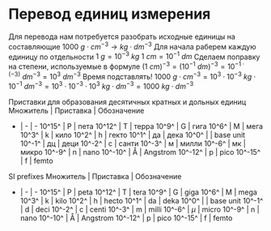 # Перевод единиц измерения
Для перевода нам потребуется разобрать исходные единицы на составляющие
$1000\ g\cdot cm^{-3} \rightarrow kg \cdot dm^{-3}$
Для начала раберем каждую единицу по отдельности
$1\ g = 10^{-3}\ kg$
$1\ cm = 10^{-1}\ dm$
Сделаем поправку на степени, используемые в формуле
$(1\ cm)^{-3} = (10^{-1}\ dm)^{-3}=10^{-1\cdot(-3)}\ dm^{-3}=10^3\ dm^{-3}$
Время подставлять!
$1000\ g\cdot cm^{-3} = 10^3\cdot 10^{-3}\ kg \cdot 10^{-1}\ dm^{-3}= 10^3\cdot10^{-3}\cdot10^{3}\ kg\cdot dm^{-3}=1000\ kg\cdot dm^{-3}$

Приставки для образования десятичных кратных и дольных единиц
Множитель | Приставка | Обозначение
- | - | -
10^15^ | P | пета
10^12^ | T | терра
10^9^ | G | гига
10^6^ | M | мега
10^3^ | k | кило
10^2^ | h | гекто
10^1^ | да | дека
10^0^ | | base unit
10^-1^ | дц | деци
10^-2^ | с | санти
10^-3^ | м | милли
10^-6^ | мк | микро
10^-9^ | n | nano
10^-10^ | Å | Angstrom
10^-12^ | p | pico
10^-15^ | f | femto

SI prefixes
Множитель | Приставка | Обозначение
- | - | -
10^15^ | P | peta
10^12^ | T | tera
10^9^ | G | giga
10^6^ | M | mega
10^3^ | k | kilo
10^2^ | h | hecto
10^1^ | da | deka
10^0^ | | base unit
10^-1^ | d | deci
10^-2^ | c | centi
10^-3^ | m | milli
10^-6^ | $\mu$ | micro
10^-9^ | n | nano
10^-10^ | Å | Angstrom
10^-12^ | p | pico
10^-15^ | f | femto
<!--stackedit_data:
eyJoaXN0b3J5IjpbMjAyNjgwMzk0MSwtMTExODcyNzQ5NSw3MT
E4NTg2NDYsLTIxNjUxMjQ1LDE3MDIxNjEyNzFdfQ==
-->